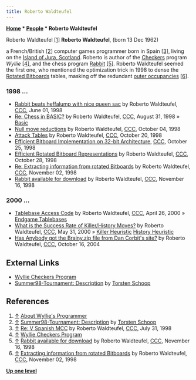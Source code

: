 ```yaml
---
title: Roberto Waldteufel
---
```

**[Home](Home "Home") \* [People](People "People") \* Roberto Waldteufel**



 [](http://www.wylliedraughts.com/roberto.htm) Roberto Waldteufel <a id="cite-note-1" href="#cite-ref-1">[1]</a> 
**Roberto Waldteufel**, (born 13 Dec 1962)  

a French/British <a id="cite-note-2" href="#cite-ref-2">[2]</a> computer games programmer born in Spain <a id="cite-note-3" href="#cite-ref-3">[3]</a>, living on the [Island of Jura, Scotland](https://en.wikipedia.org/wiki/Jura,_Scotland). Roberto is author of the [Checkers](Checkers "Checkers") program *Wyllie* <a id="cite-note-4" href="#cite-ref-4">[4]</a>, and the chess program [Rabbit](Rabbit "Rabbit") <a id="cite-note-5" href="#cite-ref-5">[5]</a>. Roberto Waldteufel seemed the first one, who mentioned the optimization trick in 1998 to dense the [Rotated Bitboards](Rotated_Bitboards "Rotated Bitboards") tables, masking off the redundant [outer occupancies](First_Rank_Attacks#TheOuterSquares "First Rank Attacks") <a id="cite-note-6" href="#cite-ref-6">[6]</a>. 



### 1998 ...


* [Rabbit beats heffalump with nice queen sac](https://www.stmintz.com/ccc/index.php?id=19733) by Roberto Waldteufel, [CCC](CCC "CCC"), June 01, 1998
* [Re: Chess in BASIC?](https://www.stmintz.com/ccc/index.php?id=25740) by Roberto Waldteufel, [CCC](CCC "CCC"), August 31, 1998 » [Basic](Basic "Basic")
* [Null move reductions](https://www.stmintz.com/ccc/index.php?id=28772) by Roberto Waldteufel, [CCC](CCC "CCC"), October 04, 1998
* [Attack Tables](https://www.stmintz.com/ccc/index.php?id=30023) by Roberto Waldteufel, [CCC](CCC "CCC"), October 20, 1998
* [Efficient Bitboard Implementation on 32-bit Architecture](https://www.stmintz.com/ccc/index.php?id=30562), [CCC](CCC "CCC"), October 25, 1998
* [Efficient Rotated Bitboard Representations](https://www.stmintz.com/ccc/index.php?id=30863) by Roberto Waldteufel, [CCC](CCC "CCC"), October 28, 1998
* [Re: Extracting information from rotated Bitboards](https://www.stmintz.com/ccc/index.php?id=31456) by Roberto Waldteufel, [CCC](CCC "CCC"), November 02, 1998
* [Rabbit available for download](https://www.stmintz.com/ccc/index.php?id=33136) by Roberto Waldteufel, [CCC](CCC "CCC"), November 16, 1998


### 2000 ...


* [Tablebase Access Code](https://www.stmintz.com/ccc/index.php?id=107902) by Roberto Waldteufel, [CCC](CCC "CCC"), April 26, 2000 » [Endgame Tablebases](Endgame_Tablebases "Endgame Tablebases")
* [What is the Success Rate of Killer/History Moves?](https://www.stmintz.com/ccc/index.php?id=113078) by Roberto Waldteufel, [CCC](CCC "CCC"), May 31, 2000 » [Killer Heuristic](Killer_Heuristic "Killer Heuristic") [History Heuristic](History_Heuristic "History Heuristic")
* [Has Anybody got the Brainy.zip file from Dan Corbit's site?](https://www.stmintz.com/ccc/index.php?id=391828) by Roberto Waldteufel, [CCC](CCC "CCC"), October 16, 2004


## External Links


* [Wyllie Checkers Program](http://www.wylliedraughts.com/)
* [Summer98-Tournament: Description](http://chess.fsv.de/Summer98/descript.htm#Roberto%20Waldteufel) by [Torsten Schoop](index.php?title=Torsten_Schoop&action=edit&redlink=1 "Torsten Schoop (page does not exist)")


## References


1. <a id="cite-ref-1" href="#cite-note-1">↑</a> [About Wyllie's Programmer](http://www.wylliedraughts.com/roberto.htm)
2. <a id="cite-ref-2" href="#cite-note-2">↑</a> [Summer98-Tournament: Description](http://chess.fsv.de/Summer98/descript.htm#Roberto%20Waldteufel) by [Torsten Schoop](index.php?title=Torsten_Schoop&action=edit&redlink=1 "Torsten Schoop (page does not exist)")
3. <a id="cite-ref-3" href="#cite-note-3">↑</a> [Re: V Spanish MCC](https://www.stmintz.com/ccc/index.php?id=23490) by Roberto Waldteufel, [CCC](CCC "CCC"), July 31, 1998
4. <a id="cite-ref-4" href="#cite-note-4">↑</a> [Wyllie Checkers Program](http://www.wylliedraughts.com/)
5. <a id="cite-ref-5" href="#cite-note-5">↑</a> [Rabbit available for download](https://www.stmintz.com/ccc/index.php?id=33136) by Roberto Waldteufel, [CCC](CCC "CCC"), November 16, 1998
6. <a id="cite-ref-6" href="#cite-note-6">↑</a> [Extracting information from rotated Bitboards](https://www.stmintz.com/ccc/index.php?id=31456) by Roberto Waldteufel, [CCC](CCC "CCC"), November 02, 1998

**[Up one level](People "People")**







 
